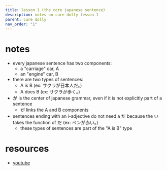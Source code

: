 ```yaml
---
title: lesson 1 (the core japanese sentence)
description: notes on cure dolly lesson 1
parent: cure dolly
nav_order: "1"
---
```

# notes
- every japanese sentence has two components:
	- a "carriage" car, A
	- an "engine" car, B
- there are two types of sentences:
	- A is B (ex: サクラが日本人だ。)
	- A does B (ex: サクラが歩く。)
- が is the center of japanese grammar, even if it is not explicitly part of a sentence
	- が links the A and B components
- sentences ending with an i-adjective do not need a だ because the い takes the function of だ (ex: ペンが赤い。)
	- these types of sentences are part of the "A is B" type
# resources
- [youtube](https://www.youtube.com/watch?v=pSvH9vH60Ig)